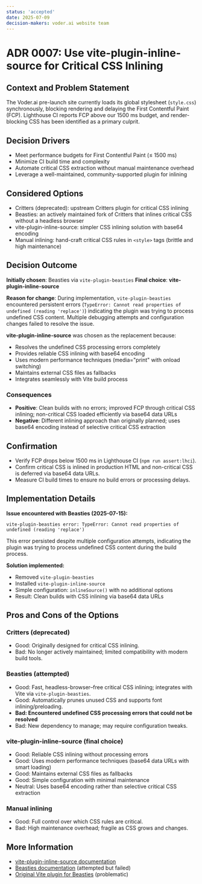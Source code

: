 ```yaml
---
status: 'accepted'
date: 2025-07-09
decision-makers: voder.ai website team
---
```


# ADR 0007: Use vite-plugin-inline-source for Critical CSS Inlining

## Context and Problem Statement

The Voder.ai pre-launch site currently loads its global stylesheet (`style.css`) synchronously, blocking rendering and delaying the First Contentful Paint (FCP). Lighthouse CI reports FCP above our 1500 ms budget, and render-blocking CSS has been identified as a primary culprit.

## Decision Drivers

- Meet performance budgets for First Contentful Paint (≤ 1500 ms)
- Minimize CI build time and complexity
- Automate critical CSS extraction without manual maintenance overhead
- Leverage a well-maintained, community-supported plugin for inlining

## Considered Options

- Critters (deprecated): upstream Critters plugin for critical CSS inlining
- Beasties: an actively maintained fork of Critters that inlines critical CSS without a headless browser
- vite-plugin-inline-source: simpler CSS inlining solution with base64 encoding
- Manual inlining: hand-craft critical CSS rules in `<style>` tags (brittle and high maintenance)

## Decision Outcome

**Initially chosen**: Beasties via `vite-plugin-beasties`
**Final choice**: **vite-plugin-inline-source**

**Reason for change**: During implementation, `vite-plugin-beasties` encountered persistent errors (`TypeError: Cannot read properties of undefined (reading 'replace')`) indicating the plugin was trying to process undefined CSS content. Multiple debugging attempts and configuration changes failed to resolve the issue.

**vite-plugin-inline-source** was chosen as the replacement because:

- Resolves the undefined CSS processing errors completely
- Provides reliable CSS inlining with base64 encoding
- Uses modern performance techniques (media="print" with onload switching)
- Maintains external CSS files as fallbacks
- Integrates seamlessly with Vite build process

### Consequences

- **Positive**: Clean builds with no errors; improved FCP through critical CSS inlining; non-critical CSS loaded efficiently via base64 data URLs
- **Negative**: Different inlining approach than originally planned; uses base64 encoding instead of selective critical CSS extraction

## Confirmation

- Verify FCP drops below 1500 ms in Lighthouse CI (`npm run assert:lhci`).
- Confirm critical CSS is inlined in production HTML and non-critical CSS is deferred via base64 data URLs.
- Measure CI build times to ensure no build errors or processing delays.

## Implementation Details

**Issue encountered with Beasties (2025-07-15):**

```text
vite-plugin-beasties error: TypeError: Cannot read properties of undefined (reading 'replace')
```

This error persisted despite multiple configuration attempts, indicating the plugin was trying to process undefined CSS content during the build process.

**Solution implemented:**

- Removed `vite-plugin-beasties`
- Installed `vite-plugin-inline-source`
- Simple configuration: `inlineSource()` with no additional options
- Result: Clean builds with CSS inlining via base64 data URLs

## Pros and Cons of the Options

### Critters (deprecated)

- Good: Originally designed for critical CSS inlining.
- Bad: No longer actively maintained; limited compatibility with modern build tools.

### Beasties (attempted)

- Good: Fast, headless-browser–free critical CSS inlining; integrates with Vite via `vite-plugin-beasties`.
- Good: Automatically prunes unused CSS and supports font inlining/preloading.
- **Bad: Encountered undefined CSS processing errors that could not be resolved**
- Bad: New dependency to manage; may require configuration tweaks.

### vite-plugin-inline-source (final choice)

- Good: Reliable CSS inlining without processing errors
- Good: Uses modern performance techniques (base64 data URLs with smart loading)
- Good: Maintains external CSS files as fallbacks
- Good: Simple configuration with minimal maintenance
- Neutral: Uses base64 encoding rather than selective critical CSS extraction

### Manual inlining

- Good: Full control over which CSS rules are critical.
- Bad: High maintenance overhead; fragile as CSS grows and changes.

## More Information

- [vite-plugin-inline-source documentation](https://www.npmjs.com/package/vite-plugin-inline-source)
- [Beasties documentation](https://github.com/danielroe/beasties) (attempted but failed)
- [Original Vite plugin for Beasties](https://www.npmjs.com/package/vite-plugin-beasties) (problematic)
